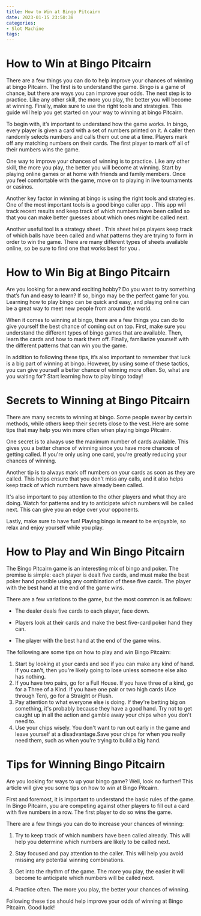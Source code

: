 ```yaml
---
title: How to Win at Bingo Pitcairn 
date: 2023-01-15 23:50:38
categories:
- Slot Machine
tags:
---
```



#  How to Win at Bingo Pitcairn 

There are a few things you can do to help improve your chances of winning at bingo Pitcairn. The first is to understand the game. Bingo is a game of chance, but there are ways you can improve your odds. The next step is to practice. Like any other skill, the more you play, the better you will become at winning. Finally, make sure to use the right tools and strategies. This guide will help you get started on your way to winning at bingo Pitcairn.

To begin with, it’s important to understand how the game works. In bingo, every player is given a card with a set of numbers printed on it. A caller then randomly selects numbers and calls them out one at a time. Players mark off any matching numbers on their cards. The first player to mark off all of their numbers wins the game.

One way to improve your chances of winning is to practice. Like any other skill, the more you play, the better you will become at winning. Start by playing online games or at home with friends and family members. Once you feel comfortable with the game, move on to playing in live tournaments or casinos.

Another key factor in winning at bingo is using the right tools and strategies. One of the most important tools is a good bingo caller app . This app will track recent results and keep track of which numbers have been called so that you can make better guesses about which ones might be called next.

Another useful tool is a strategy sheet . This sheet helps players keep track of which balls have been called and what patterns they are trying to form in order to win the game. There are many different types of sheets available online, so be sure to find one that works best for you .

#  How to Win Big at Bingo Pitcairn 

Are you looking for a new and exciting hobby? Do you want to try something that’s fun and easy to learn? If so, bingo may be the perfect game for you. Learning how to play bingo can be quick and easy, and playing online can be a great way to meet new people from around the world.

When it comes to winning at bingo, there are a few things you can do to give yourself the best chance of coming out on top. First, make sure you understand the different types of bingo games that are available. Then, learn the cards and how to mark them off. Finally, familiarize yourself with the different patterns that can win you the game.

In addition to following these tips, it’s also important to remember that luck is a big part of winning at bingo. However, by using some of these tactics, you can give yourself a better chance of winning more often. So, what are you waiting for? Start learning how to play bingo today!

#  Secrets to Winning at Bingo Pitcairn 

There are many secrets to winning at bingo. Some people swear by certain methods, while others keep their secrets close to the vest. Here are some tips that may help you win more often when playing bingo Pitcairn.

One secret is to always use the maximum number of cards available. This gives you a better chance of winning since you have more chances of getting called. If you're only using one card, you're greatly reducing your chances of winning.

Another tip is to always mark off numbers on your cards as soon as they are called. This helps ensure that you don't miss any calls, and it also helps keep track of which numbers have already been called.

It's also important to pay attention to the other players and what they are doing. Watch for patterns and try to anticipate which numbers will be called next. This can give you an edge over your opponents.

Lastly, make sure to have fun! Playing bingo is meant to be enjoyable, so relax and enjoy yourself while you play.

#  How to Play and Win Bingo Pitcairn 

The Bingo Pitcairn game is an interesting mix of bingo and poker. The premise is simple: each player is dealt five cards, and must make the best poker hand possible using any combination of these five cards. The player with the best hand at the end of the game wins.

There are a few variations to the game, but the most common is as follows:

- The dealer deals five cards to each player, face down.

- Players look at their cards and make the best five-card poker hand they can.

- The player with the best hand at the end of the game wins.

The following are some tips on how to play and win Bingo Pitcairn:

1) Start by looking at your cards and see if you can make any kind of hand. If you can't, then you're likely going to lose unless someone else also has nothing. 
2) If you have two pairs, go for a Full House. If you have three of a kind, go for a Three of a Kind. If you have one pair or two high cards (Ace through Ten), go for a Straight or Flush. 
3) Pay attention to what everyone else is doing. If they're betting big on something, it's probably because they have a good hand. Try not to get caught up in all the action and gamble away your chips when you don't need to. 
4) Use your chips wisely. You don't want to run out early in the game and leave yourself at a disadvantage.Save your chips for when you really need them, such as when you're trying to build a big hand.

#  Tips for Winning Bingo Pitcairn

Are you looking for ways to up your bingo game? Well, look no further! This article will give you some tips on how to win at Bingo Pitcairn.

First and foremost, it is important to understand the basic rules of the game. In Bingo Pitcairn, you are competing against other players to fill out a card with five numbers in a row. The first player to do so wins the game.

There are a few things you can do to increase your chances of winning:

1) Try to keep track of which numbers have been called already. This will help you determine which numbers are likely to be called next.

2) Stay focused and pay attention to the caller. This will help you avoid missing any potential winning combinations.

3) Get into the rhythm of the game. The more you play, the easier it will become to anticipate which numbers will be called next.

4) Practice often. The more you play, the better your chances of winning.

Following these tips should help improve your odds of winning at Bingo Pitcairn. Good luck!